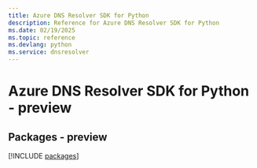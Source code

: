 ```yaml
---
title: Azure DNS Resolver SDK for Python
description: Reference for Azure DNS Resolver SDK for Python
ms.date: 02/19/2025
ms.topic: reference
ms.devlang: python
ms.service: dnsresolver
---
```

# Azure DNS Resolver SDK for Python - preview
## Packages - preview
[!INCLUDE [packages](dns-resolver-index.md)]